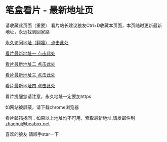 # 笔盒看片 - 最新地址页

请收藏此页面（重要）
看片站长建议狼友Ctrl+D收藏本页面，本页随时更新最新地址，永远找到回家路

[永久访问地址（翻牆） 点击此处](https://beabox.net/)

[看片最新地址一 点击此处](https://iikc9twet5x.shop)

[看片最新地址二 点击此处](https://hhibpmdvr8t.wiki)

[看片最新地址三 点击此处](https://3tyc5nvz8gw6.shop)

[看片最新地址四 点击此处](https://hhibpmdvr8t.wiki)

看片提醒您请注意，永久地址一定要加https

如网站被屏蔽，请下载chrome浏览器

看片邮箱找回：如果以上地址均不可用，索取最新地址,请发邮件到 zhaohui@beabox.net

喜欢的狼友 请顺手star一下
